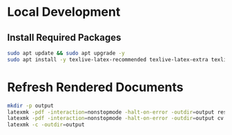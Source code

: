# Local Development

## Install Required Packages
```bash
sudo apt update && sudo apt upgrade -y
sudo apt install -y texlive-latex-recommended texlive-latex-extra texlive-fonts-recommended latexmk
```

# Refresh Rendered Documents
```bash
mkdir -p output
latexmk -pdf -interaction=nonstopmode -halt-on-error -outdir=output resume.tex
latexmk -pdf -interaction=nonstopmode -halt-on-error -outdir=output cv.tex
latexmk -c -outdir=output
 ```